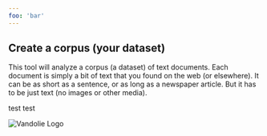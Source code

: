 ```yaml
---
foo: 'bar'
---
```


## Create a corpus (your dataset)
        
This tool will analyze a corpus (a dataset) of text documents.
Each document is simply a bit of text that you found on the web (or elsewhere).
It can be as short as a sentence, or as long as a newspaper article.
But it has to be just text (no images or other media).

test test

![Vandolie Logo](/vandolie/img/vandolie-logo.svg)
